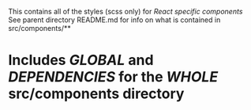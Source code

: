 This contains all of the styles (scss only) for *React specific components*
See parent directory README.md for info on what is contained in src/components/**

# Includes *GLOBAL* and *DEPENDENCIES* for the *WHOLE* src/components directory